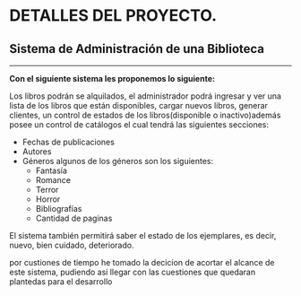 # DETALLES DEL PROYECTO.

## Sistema de Administración de una Biblioteca

---

**Con el siguiente sistema les proponemos lo siguiente:**

Los libros podrán se alquilados, el administrador podrá ingresar y ver una lista de los libros que están disponibles, cargar nuevos libros, generar clientes, un control de estados de los libros(disponible o inactivo)además posee un control de catálogos el cual tendrá las siguientes secciones:

  - Fechas de publicaciones
  - Autores
  - Géneros algunos de los géneros son los siguientes:
    - Fantasía
    - Romance
    - Terror
    - Horror
    - Bibliografías
    - Cantidad de paginas

El sistema también permitirá saber el estado de los ejemplares, es decir, nuevo, bien cuidado, deteriorado.

por custiones de tiempo he tomado la decicion de acortar el alcance de este sistema, pudiendo asi llegar con las cuestiones que quedaran plantedas para el desarrollo

